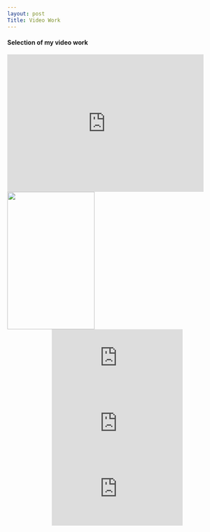 ```yaml
---
layout: post
Title: Video Work
---
```

#### Selection of my video work

<iframe style="display: inline-block;" width="450" height="315" src="https://www.youtube.com/embed/dxTFkfzPX-s?si=OG8qlz5Ihm52MIqX" frameborder="0" allowfullscreen></iframe><img style="display: inline-block;" src="/pictures/colour_bar.png" width="200" height="315"/>



<center><iframe src="https://www.youtube.com/embed/HQqrfIVkctM?si=uplcDf38FHQYj1ca" title="YouTube video player" frameborder="0" allow="accelerometer; autoplay; clipboard-write; encrypted-media; gyroscope; picture-in-picture; web-share" allowfullscreen></iframe></center>



<center><iframe src="https://www.youtube.com/embed/0RC52Fw1E3M?si=Zt8Sape7gr1UsX55" title="YouTube video player" frameborder="0" allow="accelerometer; autoplay; clipboard-write; encrypted-media; gyroscope; picture-in-picture; web-share" allowfullscreen></iframe></center>



<center><iframe src="https://www.youtube.com/embed/EZds0X9KqMM?si=NsPqeRqBEAtNjSb0" title="YouTube video player" frameborder="0" allow="accelerometer; autoplay; clipboard-write; encrypted-media; gyroscope; picture-in-picture; web-share" allowfullscreen></iframe></center>


